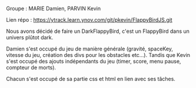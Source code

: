 Groupe : MARIE Damien, PARVIN Kevin

Lien répo : https://ytrack.learn.ynov.com/git/pkevin/FlappyBirdJS.git

Nous avons décidé de faire un DarkFlappyBird, c'est un FlappyBird dans un univers plûtot dark.

Damien s'est occupé du jeu de manière générale (gravité, spaceKey, vitesse du jeu, création des divs pour les obstacles etc...).
Tandis que Kevin s'est occupé des ajouts indépendants du jeu (timer, score, menu pause, compteur de morts).

Chacun s'est occupé de sa partie css et html en lien avec ses tâches.